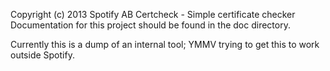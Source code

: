 Copyright (c) 2013 Spotify AB
Certcheck - Simple certificate checker
Documentation for this project should be found in the doc directory.

Currently this is a dump of an internal tool; YMMV trying to get this to work
outside Spotify.
